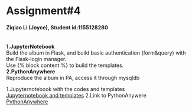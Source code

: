 # Assignment#4
<h4> Ziqiao Li (Joyce), Student id:1155128280</h4>
<br><b>1.JupyterNotebook </b>
<br>Build the album in Flask, and build basic authentication (form&query) with the Flask-login manager.
<br>Use {% block content %} to build the templates.
<br><b>2.PythonAnywhere </b>
<br>Reproduce the album in PA, access it through mysqldb

1.Jupyternotebook with the codes and templates
<br>[Jupyternotebook and templates](https://github.com/Joyce630/com5940/tree/master/assignment%234/test%20basic%20auth)
2.Link to PythonAnywere
<br>[PythonAnywhere](joyce.pythonanywhere.com) 

